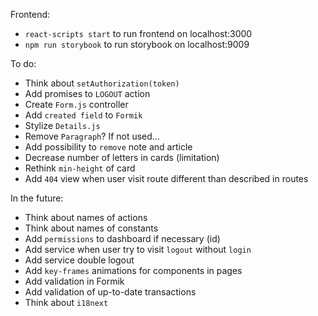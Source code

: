 Frontend:
- `react-scripts start` to run frontend on localhost:3000
- `npm run storybook` to run storybook on localhost:9009

To do:
- Think about `setAuthorization(token)`
- Add promises to `LOGOUT` action
- Create `Form.js` controller
- Add `created field` to `Formik`
- Stylize `Details.js`
- Remove `Paragraph`? If not used...
- Add possibility to `remove` note and article
- Decrease number of letters in cards (limitation)
- Rethink `min-height` of card
- Add `404` view when user visit route different than described in routes

In the future:
- Think about names of actions
- Think about names of constants
- Add `permissions` to dashboard if necessary (id)
- Add service when user try to visit `logout` without `login`
- Add service double logout
- Add `key-frames` animations for components in pages
- Add validation in Formik
- Add validation of up-to-date transactions
- Think about `i18next`
